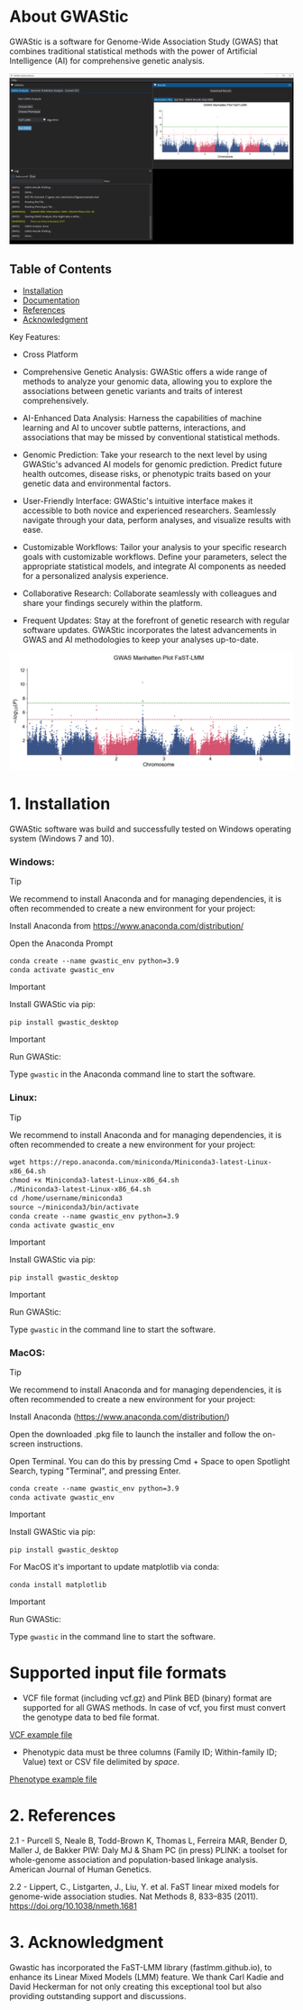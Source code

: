 # About GWAStic

GWAStic is a software for Genome-Wide Association Study (GWAS) that combines traditional statistical methods with the power of Artificial Intelligence (AI) for comprehensive genetic analysis.

![ALT TEXT](https://github.com/snowformatics/gwastic_desktop/blob/e0743e1f67e5300d083a96441bbf505b5d7a7696/gwastic_desktop/images/gui.PNG)

## Table of Contents  
- [Installation](#1-installation) 
- [Documentation](https://snowformatics.gitbook.io/product-docs/)  
- [References](#2-references)  
- [Acknowledgment](#3-acknowledgment)  


Key Features:
- Cross Platform 

- Comprehensive Genetic Analysis: GWAStic offers a wide range of methods to analyze your genomic data, allowing you to explore the associations between genetic variants and traits of interest comprehensively.

- AI-Enhanced Data Analysis: Harness the capabilities of machine learning and AI to uncover subtle patterns, interactions, and associations that may be missed by conventional statistical methods. 

- Genomic Prediction: Take your research to the next level by using GWAStic's advanced AI models for genomic prediction. Predict future health outcomes, disease risks, or phenotypic traits based on your genetic data and environmental factors.
- User-Friendly Interface: GWAStic's intuitive interface makes it accessible to both novice and experienced researchers. Seamlessly navigate through your data, perform analyses, and visualize results with ease.

- Customizable Workflows: Tailor your analysis to your specific research goals with customizable workflows. Define your parameters, select the appropriate statistical models, and integrate AI components as needed for a personalized analysis experience.

- Collaborative Research: Collaborate seamlessly with colleagues and share your findings securely within the platform. 

- Frequent Updates: Stay at the forefront of genetic research with regular software updates. GWAStic incorporates the latest advancements in GWAS and AI methodologies to keep your analyses up-to-date.

![myfile](https://github.com/snowformatics/gwastic_desktop/blob/08383abc5a0ba7920a542257b058094b85fe4446/gwastic_desktop/images/gui.gif)



# 1. Installation  

GWAStic software was build and successfully tested on Windows operating system (Windows 7 and 10).

### Windows:

> [!TIP]
> We recommend to install Anaconda and  for managing dependencies, it is often recommended to create a new environment for your project:

Install Anaconda from https://www.anaconda.com/distribution/

Open the Anaconda Prompt
```
conda create --name gwastic_env python=3.9
conda activate gwastic_env
```

> [!IMPORTANT]
> Install GWAStic via pip:
> 
`pip install gwastic_desktop`

> [!IMPORTANT]
> Run GWAStic:

Type `gwastic` in the Anaconda command line to start the software.

### Linux:

> [!TIP]
> We recommend to install Anaconda and  for managing dependencies, it is often recommended to create a new environment for your project:
 ```
wget https://repo.anaconda.com/miniconda/Miniconda3-latest-Linux-x86_64.sh
chmod +x Miniconda3-latest-Linux-x86_64.sh
./Miniconda3-latest-Linux-x86_64.sh
cd /home/username/miniconda3
source ~/miniconda3/bin/activate
conda create --name gwastic_env python=3.9
conda activate gwastic_env
```

> [!IMPORTANT]
> Install GWAStic via pip:

`pip install gwastic_desktop`
> [!IMPORTANT]
> Run GWAStic:

Type `gwastic` in the command line to start the software.

### MacOS:

> [!TIP]
> We recommend to install Anaconda and  for managing dependencies, it is often recommended to create a new environment for your project:

 Install Anaconda (https://www.anaconda.com/distribution/)

Open the downloaded .pkg file to launch the installer and follow the on-screen instructions.

Open Terminal. You can do this by pressing Cmd + Space to open Spotlight Search, typing "Terminal", and pressing Enter.

```
conda create --name gwastic_env python=3.9
conda activate gwastic_env
```

> [!IMPORTANT]
> Install GWAStic via pip:

`pip install gwastic_desktop`

For MacOS it's important to update matplotlib via conda:

`conda install matplotlib`


> [!IMPORTANT]
> Run GWAStic:

Type `gwastic` in the command line to start the software.



# Supported input file formats
- VCF file format (including vcf.gz) and Plink BED (binary) format are supported for all GWAS methods. In case of vcf, you first must convert the genotype data to bed file format. 

[VCF example file](https://github.com/snowformatics/data/blob/cd8ac371fe669711430a6a4d7c00960082b3cd4b/gwastic_test_data/example.vcf.gz)

- Phenotypic data must be three columns (Family ID; Within-family ID; Value) text or CSV file delimited by *space*.

[Phenotype example file](https://github.com/snowformatics/data/blob/cd8ac371fe669711430a6a4d7c00960082b3cd4b/gwastic_test_data/pheno.csv)

# 2. References

 2.1 - Purcell S, Neale B, Todd-Brown K, Thomas L, Ferreira MAR, Bender D, Maller J, de Bakker PIW:
 Daly MJ & Sham PC (in press) PLINK: a toolset for whole-genome association and population-based linkage analysis. American Journal of Human Genetics.

 2.2 -  Lippert, C., Listgarten, J., Liu, Y. et al. FaST linear mixed models for genome-wide association studies. Nat Methods 8, 833–835 (2011). https://doi.org/10.1038/nmeth.1681

# 3. Acknowledgment
Gwastic has incorporated the FaST-LMM library (fastlmm.github.io), to enhance its Linear Mixed Models (LMM) feature. 
We thank Carl Kadie and David Heckerman for not only creating this exceptional tool but also providing outstanding support and discussions.




